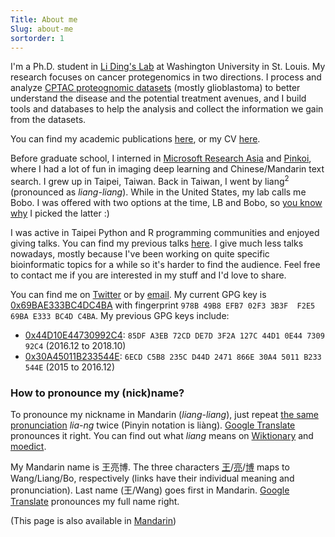 ```yaml
---
Title: About me
Slug: about-me
sortorder: 1
---
```


I'm a Ph.D. student in [Li Ding's Lab][dinglab] at Washington University in St. Louis. My research focuses on cancer protegenomics in two directions. I process and analyze [CPTAC proteognomic datasets][CPTAC] (mostly glioblastoma) to better understand the disease and the potential treatment avenues, and I build tools and databases to help the analysis and collect the information we gain from the datasets.

You can find my academic publications [here][google scholar], or my CV [here](/CV.pdf).

Before graduate school, I interned in [Microsoft Research Asia][MSRA] and [Pinkoi], where I had a lot of fun in imaging deep learning and Chinese/Mandarin text search. I grew up in Taipei, Taiwan. Back in Taiwan, I went by liang<sup>2</sup> (pronounced as *liang-liang*). While in the United States, my lab calls me Bobo. I was offered with two options at the time, LB and Bobo, so [you know why][LB] I picked the latter :)

I was active in Taipei Python and R programming communities and enjoyed giving talks. You can find my previous talks [here][talks]. I give much less talks nowadays, mostly because I've been working on quite specific bioinformatic topics for a while so it's harder to find the audience. Feel free to contact me if you are interested in my stuff and I'd love to share.

[dinglab]: http://dinglab.wustl.edu/
[CPTAC]: https://proteomics.cancer.gov/programs/cptac
[google scholar]: https://scholar.google.com/citations?user=-tdb3hcAAAAJ
[Pinkoi]: http://www.pinkoi.com/
[MSRA]: https://www.microsoft.com/en-us/research/lab/microsoft-research-asia/
[LB]: https://en.wikipedia.org/wiki/Lysogeny_broth
[talks]: /talks/#talks


You can find me on [Twitter] or by [email]. My current GPG key is [0x69BAE333BC4DC4BA](/0x69BAE333BC4DC4BA.pub.asc) with fingerprint `978B 49B8 EFB7 02F3 3B3F  F2E5 69BA E333 BC4D C4BA`. My previous GPG keys include:

- [0x44D10E44730992C4](/730992C4.pub.asc): `85DF A3EB 72CD DE7D 3F2A 127C 44D1 0E44 7309 92C4` (2016.12 to 2018.10)
- [0x30A45011B233544E](/B233544E.pub.asc): `6ECD C5B8 235C D44D 2471 866E 30A4 5011 B233 544E` (2015 to 2016.12)

[Twitter]: https://twitter.com/ccwang002
[email]: mailto:me+blog@liang2.tw


### How to pronounce my (nick)name?
To pronounce my nickname in Mandarin (*liang-liang*), just repeat [the same pronunciation][liang on wiktionary] *lia-ng* twice (Pinyin notation is liàng). [Google Translate](https://translate.google.com/?hl=zh-TW#zh-CN/zh-TW/%E4%BA%AE%E4%BA%AE) pronounces it right. You can find out what *liang* means on [Wiktionary][liang on wiktionary] and [moedict][liang on moedict].

My Mandarin name is 王亮博. The three characters [王][wang on wiktionary]/[亮][liang on wiktionary]/[博][bo on wiktionary] maps to Wang/Liang/Bo, respectively (links have their individual meaning and pronunciation). Last name (王/Wang) goes first in Mandarin. [Google Translate](https://translate.google.com.tw/?hl=zh-TW#zh-CN/zh-TW/%E7%8E%8B%E4%BA%AE%E5%8D%9A) pronounces my full name right.

[liang on wiktionary]: https://en.wiktionary.org/wiki/%E4%BA%AE
[liang on moedict]: https://www.moedict.tw/%E4%BA%AE
[wang on wiktionary]: https://en.wiktionary.org/wiki/%E7%8E%8B
[bo on wiktionary]: https://en.wiktionary.org/wiki/%E5%8D%9A

(This page is also available in [Mandarin](./zh.html#about-me))
